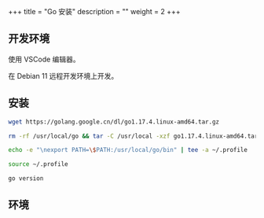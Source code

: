 +++
title = "Go 安装"
description = ""
weight = 2
+++

## 开发环境

使用 VSCode 编辑器。

在 Debian 11 远程开发环境上开发。

## 安装

```bash
wget https://golang.google.cn/dl/go1.17.4.linux-amd64.tar.gz

rm -rf /usr/local/go && tar -C /usr/local -xzf go1.17.4.linux-amd64.tar.gz

echo -e "\nexport PATH=\$PATH:/usr/local/go/bin" | tee -a ~/.profile

source ~/.profile

go version
```

## 环境



```
```




